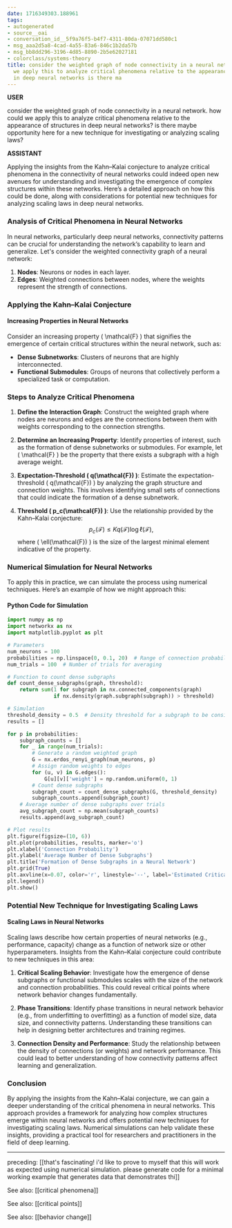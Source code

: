 ```yaml
---
date: 1716349303.188961
tags:
- autogenerated
- source__oai
- conversation_id__5f9a76f5-b4f7-4311-80da-07071dd580c1
- msg_aaa2d5a8-4cad-4a55-83a6-846c1b2da57b
- msg_bb8dd296-3196-4d85-8890-2b5e62027181
- colorclass/systems-theory
title: consider the weighted graph of node connectivity in a neural network. how could
  we apply this to analyze critical phenomena relative to the appearance of structures
  in deep neural networks is there ma
---
```


**USER**

consider the weighted graph of node connectivity in a neural network. how could we apply this to analyze critical phenomena relative to the appearance of structures in deep neural networks? is there maybe opportunity here for a new technique for investigating or analyzing scaling laws?


**ASSISTANT**

Applying the insights from the Kahn–Kalai conjecture to analyze critical phenomena in the connectivity of neural networks could indeed open new avenues for understanding and investigating the emergence of complex structures within these networks. Here’s a detailed approach on how this could be done, along with considerations for potential new techniques for analyzing scaling laws in deep neural networks.

### Analysis of Critical Phenomena in Neural Networks

In neural networks, particularly deep neural networks, connectivity patterns can be crucial for understanding the network’s capability to learn and generalize. Let's consider the weighted connectivity graph of a neural network:

1. **Nodes**: Neurons or nodes in each layer.
2. **Edges**: Weighted connections between nodes, where the weights represent the strength of connections.

### Applying the Kahn–Kalai Conjecture

#### Increasing Properties in Neural Networks

Consider an increasing property \( \mathcal{F} \) that signifies the emergence of certain critical structures within the neural network, such as:
- **Dense Subnetworks**: Clusters of neurons that are highly interconnected.
- **Functional Submodules**: Groups of neurons that collectively perform a specialized task or computation.

### Steps to Analyze Critical Phenomena

1. **Define the Interaction Graph**: Construct the weighted graph where nodes are neurons and edges are the connections between them with weights corresponding to the connection strengths.

2. **Determine an Increasing Property**: Identify properties of interest, such as the formation of dense subnetworks or submodules. For example, let \( \mathcal{F} \) be the property that there exists a subgraph with a high average weight.

3. **Expectation-Threshold \( q(\mathcal{F}) \)**: Estimate the expectation-threshold \( q(\mathcal{F}) \) by analyzing the graph structure and connection weights. This involves identifying small sets of connections that could indicate the formation of a dense subnetwork.

4. **Threshold \( p_c(\mathcal{F}) \)**: Use the relationship provided by the Kahn–Kalai conjecture:
   $$
   p_c(\mathcal{F}) \leq K q(\mathcal{F}) \log \ell(\mathcal{F}),
   $$
   where \( \ell(\mathcal{F}) \) is the size of the largest minimal element indicative of the property.

### Numerical Simulation for Neural Networks

To apply this in practice, we can simulate the process using numerical techniques. Here’s an example of how we might approach this:

#### Python Code for Simulation

```python
import numpy as np
import networkx as nx
import matplotlib.pyplot as plt

# Parameters
num_neurons = 100
probabilities = np.linspace(0, 0.1, 20)  # Range of connection probabilities
num_trials = 100  # Number of trials for averaging

# Function to count dense subgraphs
def count_dense_subgraphs(graph, threshold):
    return sum(1 for subgraph in nx.connected_components(graph) 
               if nx.density(graph.subgraph(subgraph)) > threshold)

# Simulation
threshold_density = 0.5  # Density threshold for a subgraph to be considered dense
results = []

for p in probabilities:
    subgraph_counts = []
    for _ in range(num_trials):
        # Generate a random weighted graph
        G = nx.erdos_renyi_graph(num_neurons, p)
        # Assign random weights to edges
        for (u, v) in G.edges():
            G[u][v]['weight'] = np.random.uniform(0, 1)
        # Count dense subgraphs
        subgraph_count = count_dense_subgraphs(G, threshold_density)
        subgraph_counts.append(subgraph_count)
    # Average number of dense subgraphs over trials
    avg_subgraph_count = np.mean(subgraph_counts)
    results.append(avg_subgraph_count)

# Plot results
plt.figure(figsize=(10, 6))
plt.plot(probabilities, results, marker='o')
plt.xlabel('Connection Probability')
plt.ylabel('Average Number of Dense Subgraphs')
plt.title('Formation of Dense Subgraphs in a Neural Network')
plt.grid(True)
plt.axvline(x=0.07, color='r', linestyle='--', label='Estimated Critical Threshold (0.07)')
plt.legend()
plt.show()
```

### Potential New Technique for Investigating Scaling Laws

#### Scaling Laws in Neural Networks

Scaling laws describe how certain properties of neural networks (e.g., performance, capacity) change as a function of network size or other hyperparameters. Insights from the Kahn–Kalai conjecture could contribute to new techniques in this area:

1. **Critical Scaling Behavior**: Investigate how the emergence of dense subgraphs or functional submodules scales with the size of the network and connection probabilities. This could reveal critical points where network behavior changes fundamentally.
   
2. **Phase Transitions**: Identify phase transitions in neural network behavior (e.g., from underfitting to overfitting) as a function of model size, data size, and connectivity patterns. Understanding these transitions can help in designing better architectures and training regimes.

3. **Connection Density and Performance**: Study the relationship between the density of connections (or weights) and network performance. This could lead to better understanding of how connectivity patterns affect learning and generalization.

### Conclusion

By applying the insights from the Kahn–Kalai conjecture, we can gain a deeper understanding of the critical phenomena in neural networks. This approach provides a framework for analyzing how complex structures emerge within neural networks and offers potential new techniques for investigating scaling laws. Numerical simulations can help validate these insights, providing a practical tool for researchers and practitioners in the field of deep learning.


---

preceding: [[that's fascinating! i'd like to prove to myself that this will work as expected using numerical simulation. please generate code for a minimal working example that generates data that demonstrates thi]]

See also: [[critical phenomena]]


See also: [[critical points]]


See also: [[behavior change]]